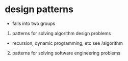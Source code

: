 # design patterns

- falls into two groups

1. patterns for solving algorithm design problems
  - recursion, dynamic programming, etc see /algorithm
2. patterns for solving software engineering problems
